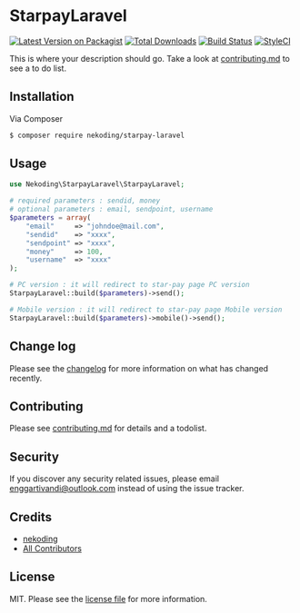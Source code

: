 # StarpayLaravel

[![Latest Version on Packagist][ico-version]][link-packagist]
[![Total Downloads][ico-downloads]][link-downloads]
[![Build Status][ico-travis]][link-travis]
[![StyleCI][ico-styleci]][link-styleci]

This is where your description should go. Take a look at [contributing.md](contributing.md) to see a to do list.

## Installation

Via Composer

``` bash
$ composer require nekoding/starpay-laravel
```

## Usage

```php
use Nekoding\StarpayLaravel\StarpayLaravel;

# required parameters : sendid, money
# optional parameters : email, sendpoint, username
$parameters = array(
    "email"     => "johndoe@mail.com",
    "sendid"    => "xxxx",
    "sendpoint" => "xxxx",
    "money"     => 100,
    "username"  => "xxxx"
);

# PC version : it will redirect to star-pay page PC version
StarpayLaravel::build($parameters)->send();

# Mobile version : it will redirect to star-pay page Mobile version
StarpayLaravel::build($parameters)->mobile()->send();
```

## Change log

Please see the [changelog](changelog.md) for more information on what has changed recently.

## Contributing

Please see [contributing.md](contributing.md) for details and a todolist.

## Security

If you discover any security related issues, please email enggartivandi@outlook.com instead of using the issue tracker.

## Credits

- [nekoding][link-author]
- [All Contributors][link-contributors]

## License

MIT. Please see the [license file](license.md) for more information.

[ico-version]: https://img.shields.io/packagist/v/nekoding/starpay-laravel.svg?style=flat-square
[ico-downloads]: https://img.shields.io/packagist/dt/nekoding/starpay-laravel.svg?style=flat-square
[ico-travis]: https://img.shields.io/travis/nekoding/starpay-laravel/master.svg?style=flat-square
[ico-styleci]: https://styleci.io/repos/12345678/shield

[link-packagist]: https://packagist.org/packages/nekoding/starpay-laravel
[link-downloads]: https://packagist.org/packages/nekoding/starpay-laravel
[link-travis]: https://travis-ci.org/nekoding/starpay-laravel
[link-styleci]: https://styleci.io/repos/12345678
[link-author]: https://github.com/nekoding
[link-contributors]: ../../contributors
